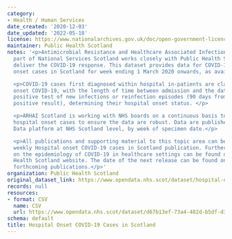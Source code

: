 ```yaml
---
category:
- Health / Human Services
date_created: '2020-12-03'
date_updated: '2022-05-18'
license: https://www.nationalarchives.gov.uk/doc/open-government-licence/version/3/
maintainer: Public Health Scotland
notes: '<p>Antimicrobial Resistance and Healthcare Associated Infection (ARHAI) Scotland,
  part of National Services Scotland works closely with Public Health Scotland to
  deliver the COVID-19 response. This dataset provides data for COVID-19 hospital
  onset cases in Scotland for week ending 1 March 2020 onwards, as available.</p>

  <p>COVID-19 cases first diagnosed within hospital in-patients are classed as hospital
  onset COVID-19, with the length of time between admission and the date of first
  positive test of new infections or reinfection episodes (90 days from previous COVID-19
  positive result), determining their hospital onset status. </p>

  <p>ARHAI Scotland is working with NHS boards on a continuous basis to validate COVID-19
  hospital onset cases to ensure the data are robust. Data are published on the Open
  Data platform at NHS Scotland level, by week of specimen date.</p>

  <p>All publications and supporting material to this topic area can be found in the
  weekly Hospital onset COVID-19 cases in Scotland publication. Further information
  on the epidemiology of COVID-19 in healthcare settings can be found on the Public
  Health Scotland website. The date of the next release can be found on our list of
  forthcoming publications.</p>'
organization: Public Health Scotland
original_dataset_link: https://www.opendata.nhs.scot/dataset/hospital-onset-covid-19-cases-in-scotland
records: null
resources:
- format: CSV
  name: CSV
  url: https://www.opendata.nhs.scot/dataset/d67b13ef-73a4-482d-b5df-d39d777540fd/resource/5acbccb1-e9d6-4ab2-a7ac-f3e4d378e7ec/download/hospitalonsetcovid_opendata.csv
schema: default
title: Hospital Onset COVID-19 Cases in Scotland
---
```

